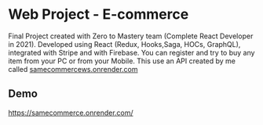 # Web Project - E-commerce


Final Project created with Zero to Mastery team (Complete React Developer in 2021). Developed using React (Redux, Hooks,Saga, HOCs, GraphQL), integrated with Stripe and with Firebase. You can register and try to buy any item from your PC or from your Mobile. This use an API created by me called [samecommercews.onrender.com](https://samecommerce.onrender.com/)

## Demo

https://samecommerce.onrender.com/

